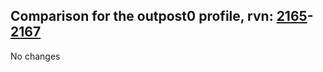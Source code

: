 ## Comparison for the outpost0 profile, rvn: [2165](https://github.com/PRO100KatYT/FortniteProfileRevisions/tree/main/profiles/outpost0/2165%20outpost0.json)-[2167](https://github.com/PRO100KatYT/FortniteProfileRevisions/tree/main/profiles/outpost0/2167%20outpost0.json)

No changes
